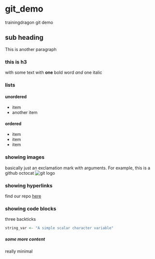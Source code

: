 # git_demo
trainingdragon git demo

## sub heading 
This is another paragraph

### this is h3 
with some text with **one** bold word *and* one italic

### lists
#### unordered
* item
* another item
#### ordered 
* item
* item
* item

### showing images
basically just an exclamation mark with arguments. For example, this is a github octocat
![git logo](https://i0.wp.com/www.molecularecologist.com/wp-content/uploads/2013/11/github-logo.jpg)

### showing hyperlinks
find our repo [here](https://github.com/graham1034/git_demo) 

### showing code blocks
three backticks
```R
string_var <- "A simple scalar character variable"
```

##### some more content 
really minimal

